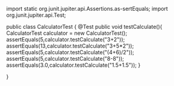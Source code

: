 import static
org.junit.jupiter.api.Assertions.as-sertEquals;
import org.junit.jupiter.api.Test;

public class CalculatorTest {
    @Test
    public void testCalculate(){
        CalculatorTest calculator = new CalculatorTest();
        assertEquals(5,calculator.testCalculate("3+2"));
        assertEquals(13,calculator.testCalculate("3+5*2"));
        assertEquals(5,calculator.testCalculate("(4+6)/2"));
        assertEquals(5,calculator.testCalculate("8-8"));
        assertEquals(3.0,calculator.testCalculate("1.5+1.5"));
    }
    
}
